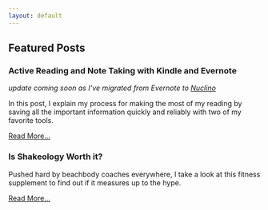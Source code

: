 ```yaml
---
layout: default
---
```


## Featured Posts

### Active Reading and Note Taking with Kindle and Evernote
*update coming soon as I've migrated from Evernote to [Nuclino](http://nuclino.com)*

In this post, I explain my process for making the most of my reading by saving all the important information quickly and reliably with two of my favorite tools.

<span class="more">[Read More...](/2016/08/21/active-reading-kindle-evernote.html)</span>

### Is Shakeology Worth it?

Pushed hard by beachbody coaches everywhere, I take a look at this fitness supplement to find out if it measures up to the hype.

<span class="more">[Read More...](/2016/08/04/shakeology.html)</span>
